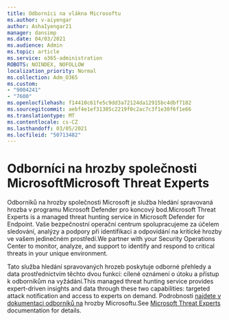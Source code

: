```yaml
---
title: Odborníci na vlákna Microsoftu
ms.author: v-aiyengar
author: AshaIyengar21
manager: dansimp
ms.date: 04/03/2021
ms.audience: Admin
ms.topic: article
ms.service: o365-administration
ROBOTS: NOINDEX, NOFOLLOW
localization_priority: Normal
ms.collection: Adm_O365
ms.custom:
- "9004241"
- "7600"
ms.openlocfilehash: f14410c61fe5c9dd3a72124da12915bc4dbf7182
ms.sourcegitcommit: aebf4e1ef31305c2219f0c2ac7c3f1e30f6f1e66
ms.translationtype: MT
ms.contentlocale: cs-CZ
ms.lasthandoff: 03/05/2021
ms.locfileid: "50713482"
---
```

# <a name="microsoft-threat-experts"></a><span data-ttu-id="86d75-102">Odborníci na hrozby společnosti Microsoft</span><span class="sxs-lookup"><span data-stu-id="86d75-102">Microsoft Threat Experts</span></span>

<span data-ttu-id="86d75-103">Odborníků na hrozby společnosti Microsoft je služba hledání spravovaná hrozba v programu Microsoft Defender pro koncový bod.</span><span class="sxs-lookup"><span data-stu-id="86d75-103">Microsoft Threat Experts is a managed threat hunting service in Microsoft Defender for Endpoint.</span></span>  <span data-ttu-id="86d75-104">Vaše bezpečnostní operační centrum spolupracujeme za účelem sledování, analýzy a podpory při identifikaci a odpovídání na kritické hrozby ve vašem jedinečném prostředí.</span><span class="sxs-lookup"><span data-stu-id="86d75-104">We partner with your Security Operations Center to monitor, analyze, and support to identify and respond to critical threats in your unique environment.</span></span>

<span data-ttu-id="86d75-105">Tato služba hledání spravovaných hrozeb poskytuje odborné přehledy a data prostřednictvím těchto dvou funkcí: cílené oznámení o útoku a přístup k odborníkům na vyžádání.</span><span class="sxs-lookup"><span data-stu-id="86d75-105">This managed threat hunting service provides expert-driven insights and data through these two capabilities: targeted attack notification and access to experts on demand.</span></span> <span data-ttu-id="86d75-106">Podrobnosti [najdete v dokumentaci odborníků na](https://docs.microsoft.com/windows/security/threat-protection/microsoft-defender-atp/microsoft-threat-experts) hrozby Microsoftu.</span><span class="sxs-lookup"><span data-stu-id="86d75-106">See [Microsoft Threat Experts](https://docs.microsoft.com/windows/security/threat-protection/microsoft-defender-atp/microsoft-threat-experts) documentation for details.</span></span>
